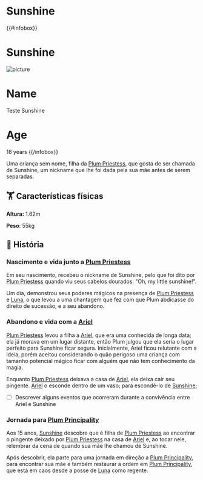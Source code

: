 # Sunshine

{{#infobox}}
# Sunshine
![picture](https://acdn.mitiendanube.com/stores/766/314/products/sunshine_prancheta-11-25d1f8cc33b59100c216431278914221-1024-1024.webp)
# Name
Teste Sunshine

# Age
18 years
{{/infobox}}

Uma criança sem nome, filha da [Plum Priestess](plum-priestess.md), que gosta de ser chamada de Sunshine, um nickname que lhe foi dada pela sua mãe antes de serem separadas.

## 🏋️ Características físicas

**Altura:** 1.62m

**Peso**: 55kg

## 📕 História

### Nascimento e vida junto a [Plum Priestess](plum-priestess.md)

Em seu nascimento, recebeu o nickname de Sunshine, pelo que foi dito por [Plum Priestess](plum-priestess.md) quando viu seus cabelos dourados:  "Oh, my little sunshine!".

Um dia, demonstrou seus poderes mágicos na presença de [Plum Priestess](plum-priestess.md) e [Luna](luna.md), o que levou a uma chantagem que fez com que Plum abdicasse do direito de sucessão, e a seu abandono.

### Abandono e vida com a [Ariel](ariel.md)

[Plum Priestess](plum-priestess.md) levou a filha a [Ariel](ariel.md), que era uma conhecida de longa data; ela já morava em um lugar distante, então Plum julgou que ela seria o lugar perfeito para Sunshine ficar segura. Inicialmente, Ariel ficou relutante com a ideia, porém aceitou considerando o quão perigoso uma criança com tamanho potencial mágico ficar com alguém que não tem conhecimento da magia.

Enquanto [Plum Priestess](plum-priestess.md) deixava a casa de [Ariel](ariel.md), ela deixa cair seu pingente. [Ariel](ariel.md) o esconde dentro de um vaso; para escondê-lo de [Sunshine](sunshine.md);

- [ ]  Descrever alguns eventos que ocorreram durante a convivência entre Ariel e Sunshine

### Jornada para [Plum Principality](../locais/plum-principality.md)

Aos 15 anos, [Sunshine](sunshine.md) descobre que é filha de [Plum Priestess](plum-priestess.md) ao encontrar o pingente deixado por [Plum Priestess](plum-priestess.md) na casa de [Ariel](ariel.md) e, ao tocar nele, relembrar da cena de quando sua mãe lhe chamou de Sunshine.

Após descobrir, ela parte para uma jornada em direção a [Plum Principality](../locais/plum-principality.md), para encontrar sua mãe e também restaurar a ordem em [Plum Principality](../locais/plum-principality.md), que está em caos desde a posse de [Luna](luna.md) como regente.
